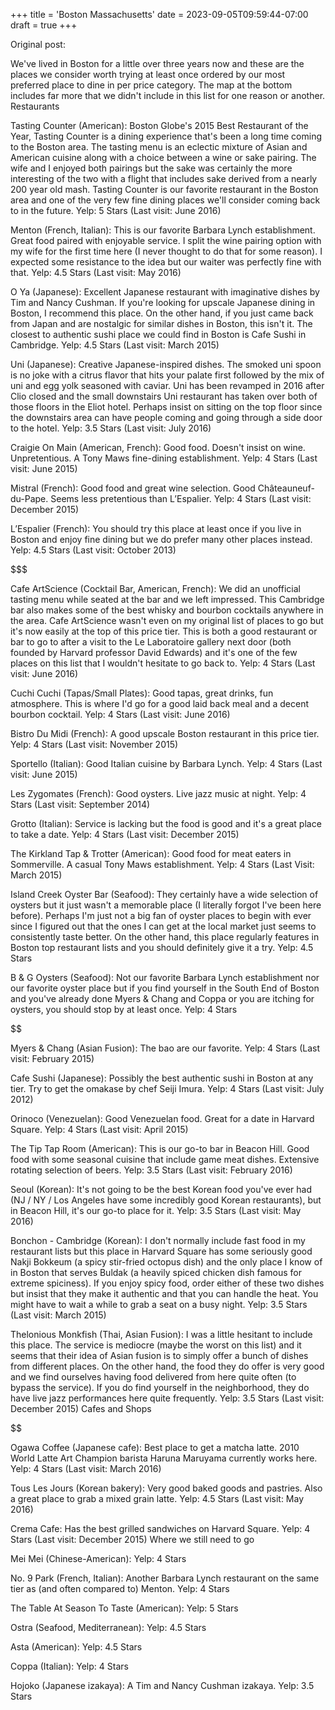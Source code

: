 +++
title = 'Boston Massachusetts'
date = 2023-09-05T09:59:44-07:00
draft = true
+++

Original post:

We've lived in Boston for a little over three years now and these are the places we consider worth trying at least once ordered by our most preferred place to dine in per price category. The map at the bottom includes far more that we didn't include in this list for one reason or another.
Restaurants

$$$$

Tasting Counter (American): Boston Globe's 2015 Best Restaurant of the Year, Tasting Counter is a dining experience that's been a long time coming to the Boston area. The tasting menu is an eclectic mixture of Asian and American cuisine along with a choice between a wine or sake pairing. The wife and I enjoyed both pairings but the sake was certainly the more interesting of the two with a flight that includes sake derived from a nearly 200 year old mash. Tasting Counter is our favorite restaurant in the Boston area and one of the very few fine dining places we'll consider coming back to in the future. Yelp: 5 Stars (Last visit: June 2016)

Menton (French, Italian): This is our favorite Barbara Lynch establishment. Great food paired with enjoyable service. I split the wine pairing option with my wife for the first time here (I never thought to do that for some reason). I expected some resistance to the idea but our waiter was perfectly fine with that. Yelp: 4.5 Stars (Last visit: May 2016)

O Ya (Japanese): Excellent Japanese restaurant with imaginative dishes by Tim and Nancy Cushman. If you're looking for upscale Japanese dining in Boston, I recommend this place. On the other hand, if you just came back from Japan and are nostalgic for similar dishes in Boston, this isn't it. The closest to authentic sushi place we could find in Boston is Cafe Sushi in Cambridge. Yelp: 4.5 Stars (Last visit: March 2015)

Uni (Japanese): Creative Japanese-inspired dishes. The smoked uni spoon is no joke with a citrus flavor that hits your palate first followed by the mix of uni and egg yolk seasoned with caviar. Uni has been revamped in 2016 after Clio closed and the small downstairs Uni restaurant has taken over both of those floors in the Eliot hotel. Perhaps insist on sitting on the top floor since the downstairs area can have people coming and going through a side door to the hotel. Yelp: 3.5 Stars (Last visit: July 2016)

Craigie On Main (American, French): Good food. Doesn't insist on wine. Unpretentious. A Tony Maws fine-dining establishment. Yelp: 4 Stars (Last visit: June 2015)

Mistral (French): Good food and great wine selection. Good Châteauneuf-du-Pape. Seems less pretentious than L’Espalier. Yelp: 4 Stars (Last visit: December 2015)

L’Espalier (French): You should try this place at least once if you live in Boston and enjoy fine dining but we do prefer many other places instead. Yelp: 4.5 Stars (Last visit: October 2013)

$$$

Cafe ArtScience (Cocktail Bar, American, French): We did an unofficial tasting menu while seated at the bar and we left impressed. This Cambridge bar also makes some of the best whisky and bourbon cocktails anywhere in the area. Cafe ArtScience wasn't even on my original list of places to go but it's now easily at the top of this price tier. This is both a good restaurant or bar to go to after a visit to the Le Laboratoire gallery next door (both founded by Harvard professor David Edwards) and it's one of the few places on this list that I wouldn't hesitate to go back to. Yelp: 4 Stars (Last visit: June 2016)

Cuchi Cuchi (Tapas/Small Plates): Good tapas, great drinks, fun atmosphere. This is where I'd go for a good laid back meal and a decent bourbon cocktail. Yelp: 4 Stars (Last visit: June 2016)

Bistro Du Midi (French): A good upscale Boston restaurant in this price tier. Yelp: 4 Stars (Last visit: November 2015)

Sportello (Italian): Good Italian cuisine by Barbara Lynch. Yelp: 4 Stars (Last visit: June 2015)

Les Zygomates (French): Good oysters. Live jazz music at night. Yelp: 4 Stars (Last visit: September 2014)

Grotto (Italian): Service is lacking but the food is good and it's a great place to take a date. Yelp: 4 Stars (Last visit: December 2015)

The Kirkland Tap & Trotter (American): Good food for meat eaters in Sommerville. A casual Tony Maws establishment. Yelp: 4 Stars (Last Visit: March 2015)

Island Creek Oyster Bar (Seafood): They certainly have a wide selection of oysters but it just wasn't a memorable place (I literally forgot I've been here before). Perhaps I'm just not a big fan of oyster places to begin with ever since I figured out that the ones I can get at the local market just seems to consistently taste better. On the other hand, this place regularly features in Boston top restaurant lists and you should definitely give it a try. Yelp: 4.5 Stars

B & G Oysters (Seafood): Not our favorite Barbara Lynch establishment nor our favorite oyster place but if you find yourself in the South End of Boston and you've already done Myers & Chang and Coppa or you are itching for oysters, you should stop by at least once. Yelp: 4 Stars

$$

Myers & Chang (Asian Fusion): The bao are our favorite. Yelp: 4 Stars (Last visit: February 2015)

Cafe Sushi (Japanese): Possibly the best authentic sushi in Boston at any tier. Try to get the omakase by chef Seiji Imura. Yelp: 4 Stars (Last visit: July 2012)

Orinoco (Venezuelan): Good Venezuelan food. Great for a date in Harvard Square. Yelp: 4 Stars (Last visit: April 2015)

The Tip Tap Room (American): This is our go-to bar in Beacon Hill. Good food with some seasonal cuisine that include game meat dishes. Extensive rotating selection of beers. Yelp: 3.5 Stars (Last visit: February 2016)

Seoul (Korean): It's not going to be the best Korean food you've ever had (NJ / NY / Los Angeles have some incredibly good Korean restaurants), but in Beacon Hill, it's our go-to place for it. Yelp: 3.5 Stars (Last visit: May 2016)

Bonchon - Cambridge (Korean): I don't normally include fast food in my restaurant lists but this place in Harvard Square has some seriously good Nakji Bokkeum (a spicy stir-fried octopus dish) and the only place I know of in Boston that serves Buldak (a heavily spiced chicken dish famous for extreme spiciness). If you enjoy spicy food, order either of these two dishes but insist that they make it authentic and that you can handle the heat. You might have to wait a while to grab a seat on a busy night. Yelp: 3.5 Stars (Last visit: March 2015)

Thelonious Monkfish (Thai, Asian Fusion): I was a little hesitant to include this place. The service is mediocre (maybe the worst on this list) and it seems that their idea of Asian fusion is to simply offer a bunch of dishes from different places. On the other hand, the food they do offer is very good and we find ourselves having food delivered from here quite often (to bypass the service). If you do find yourself in the neighborhood, they do have live jazz performances here quite frequently. Yelp: 3.5 Stars (Last visit: December 2015)
Cafes and Shops

$$

Ogawa Coffee (Japanese cafe): Best place to get a matcha latte. 2010 World Latte Art Champion barista Haruna Maruyama currently works here. Yelp: 4 Stars (Last visit: March 2016)

Tous Les Jours (Korean bakery): Very good baked goods and pastries. Also a great place to grab a mixed grain latte. Yelp: 4.5 Stars (Last visit: May 2016)

Crema Cafe: Has the best grilled sandwiches on Harvard Square. Yelp: 4 Stars (Last visit: December 2015)
Where we still need to go

Mei Mei (Chinese-American): Yelp: 4 Stars

No. 9 Park (French, Italian): Another Barbara Lynch restaurant on the same tier as (and often compared to) Menton. Yelp: 4 Stars

The Table At Season To Taste (American): Yelp: 5 Stars

Ostra (Seafood, Mediterranean): Yelp: 4.5 Stars

Asta (American): Yelp: 4.5 Stars

Coppa (Italian): Yelp: 4 Stars

Hojoko (Japanese izakaya): A Tim and Nancy Cushman izakaya. Yelp: 3.5 Stars